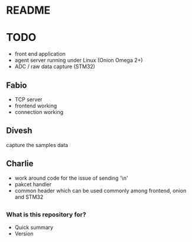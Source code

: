 # README #

# TODO #

* front end application
* agent server running under Linux (Onion Omega 2+)
* ADC / raw data capture (STM32)

## Fabio ##
* TCP server
* frontend working
* connection working

## Divesh ##
capture the samples data

## Charlie ##
* work around code for the issue of sending '\n'
* pakcet handler
* common header which can be used commonly among frontend, onion and STM32

## ##

### What is this repository for? ###

* Quick summary
* Version
